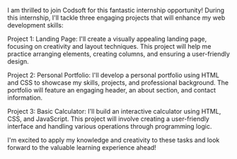 I am thrilled to join Codsoft for this fantastic internship opportunity! During this internship, I'll tackle three engaging projects that will enhance my web development skills:

Project 1: Landing Page: I'll create a visually appealing landing page, focusing on creativity and layout techniques. This project will help me practice arranging elements, creating columns, and ensuring a user-friendly design.

Project 2: Personal Portfolio: I'll develop a personal portfolio using HTML and CSS to showcase my skills, projects, and professional background. The portfolio will feature an engaging header, an about section, and contact information.

Project 3: Basic Calculator: I'll build an interactive calculator using HTML, CSS, and JavaScript. This project will involve creating a user-friendly interface and handling various operations through programming logic.

I'm excited to apply my knowledge and creativity to these tasks and look forward to the valuable learning experience ahead!
